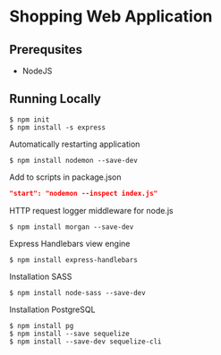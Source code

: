 # Shopping Web Application


## Prerequsites

- NodeJS

## Running Locally

```npm
$ npm init
$ npm install -s express
```

Automatically restarting application

```npm
$ npm install nodemon --save-dev
```
Add to scripts in package.json

```json
"start": "nodemon --inspect index.js"
```
HTTP request logger middleware for node.js

```npm
$ npm install morgan --save-dev
```

Express Handlebars view engine

```npm
$ npm install express-handlebars
```

Installation SASS

```npm
$ npm install node-sass --save-dev
```

Installation PostgreSQL
```npm
$ npm install pg
$ npm install --save sequelize
$ npm install --save-dev sequelize-cli
```


